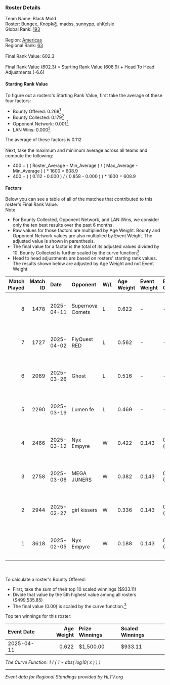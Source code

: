 ### Roster Details<br />
Team Name: Black Mold<br />
Roster: Bungee, Knopk@, madss, sunnypp, uhKelsie<br />
Global Rank: [193](../../standings_global_2025_07_07.md)<br />
<br />
Region: [Americas]( ../../standings_americas_2025_07_07.md)<br />
Regional Rank: [63]( ../../standings_americas_2025_07_07.md)<br />
<br />
Final Rank Value:  602.3<br />
<br />
Final Rank Value (602.3) = Starting Rank Value (608.9) + Head To Head Adjustments (-6.6)<br />

#### Starting Rank Value<br />
To figure out a rosters's Starting Rank Value, first take the average of these four factors:<br />
- Bounty Offered: 0.268[<sup>1</sup>](#table2)
- Bounty Collected: 0.179[<sup>2</sup>](#table1)
- Opponent Network: 0.001[<sup>2</sup>](#table1)
- LAN Wins: 0.000[<sup>2</sup>](#table1)

The average of these factors is 0.112<br />
<br />
Next, take the maximum and minimum average across all teams and compute the following:<br />
- 400 + ( ( Roster_Average - Min_Average ) / ( Max_Average - Min_Average ) ) * 1600 = 608.9
- 400 + ( ( 0.112 - 0.000 ) / ( 0.858 - 0.000 ) ) * 1600 = 608.9


#### Factors<br />
Below you can see a table of all of the matches that contributed to this roster's Final Rank Value.<br />
Note:<br />

- For Bounty Collected, Opponent Network, and LAN Wins, we consider only the ten best results over the past 6 months.
- Raw values for those factors are multiplied by Age Weight. Bounty and Opponent Network values are also multiplied by Event Weight. The adjusted value is shown in parenthesis.
- The final value for a factor is the total of its adjusted values divided by 10. Bounty Collected is further scaled by the curve function[<sup>3</sup>](#curveFunction)
- Head to head adjustments are based on rosters' starting rank values. The results shown below are adjusted by Age Weight and not Event Weight
<span id="table1"></span><br />


| Match Played | Match ID | Date       | Opponent         | W/L | Age Weight | Event Weight | Bounty Collected | Opponent Network | LAN Wins  | H2H Adj. | Roster                                   |
| -: | -: | :- | :- | :- | :- | :- | :- | :- | :- | -: | :- |
|            8 |     1478 | 2025-04-11 | Supernova Comets | L   | 0.622      | -            | -                | -                | -         |    -3.07 | Bungee, Knopk@, madss, sunnypp, uhKelsie |
|            7 |     1727 | 2025-04-02 | FlyQuest RED     | L   | 0.562      | -            | -                | -                | -         |    -5.91 | Bungee, Knopk@, madss, sunnypp, uhKelsie |
|            6 |     2089 | 2025-03-26 | Ghost            | L   | 0.516      | -            | -                | -                | -         |    -8.25 | Bungee, Knopk@, madss, sunnypp, uhKelsie |
|            5 |     2290 | 2025-03-19 | Lumen fe         | L   | 0.469      | -            | -                | -                | -         |    -7.32 | Bungee, Knopk@, madss, sunnypp, uhKelsie |
|            4 |     2466 | 2025-03-12 | Nyx Empyre       | W   | 0.422      | 0.143        | 0.001 (0.000)    | 0.009 (0.001)    | 0 (0.000) |     4.66 | Bungee, Knopk@, madss, sunnypp, uhKelsie |
|            3 |     2758 | 2025-03-06 | MEGA JUNERS      | W   | 0.382      | 0.143        | 0.001 (0.000)    | 0.033 (0.002)    | 0 (0.000) |     5.58 | Bungee, Knopk@, madss, sunnypp, uhKelsie |
|            2 |     2944 | 2025-02-27 | girl kissers     | W   | 0.336      | 0.143        | 0.001 (0.000)    | 0.116 (0.006)    | 0 (0.000) |     5.46 | Bungee, Knopk@, madss, sunnypp, uhKelsie |
|            1 |     3618 | 2025-02-05 | Nyx Empyre       | W   | 0.188      | 0.143        | 0.001 (0.000)    | 0.009 (0.000)    | 0 (0.000) |     2.24 | Bungee, Knopk@, madss, sunnypp, uhKelsie |

<br />
<span id="table2"></span><br />
To calculate a roster's Bounty Offered:<br />

- First, take the sum of their top 10 scaled winnings ($933.11)
- Divide that value by the 5th highest value among all rosters ($499,535.85)
- The final value (0.00) is scaled by the curve function.[<sup>3</sup>](#curveFunction)

Top ten winnings for this roster:<br />

| Event Date | Age Weight | Prize Winnings | Scaled Winnings |
| :- | -: | :- | :- |
| 2025-04-11 |      0.622 | $1,500.00      | $933.11         |


<span id="curveFunction"></span>_The Curve Function: 1 / ( 1 + abs( log10( x ) ) )_<br />

---
_Event data for Regional Standings provided by HLTV.org_<br />
